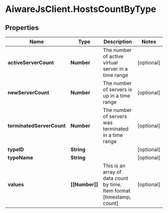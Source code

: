 # AiwareJsClient.HostsCountByType

## Properties

Name | Type | Description | Notes
------------ | ------------- | ------------- | -------------
**activeServerCount** | **Number** | The number of active virtual server in a time range | [optional] 
**newServerCount** | **Number** | The number of servers is up in a time range | [optional] 
**terminatedServerCount** | **Number** | The number of servers was terminated in a time range | [optional] 
**typeID** | **String** |  | [optional] 
**typeName** | **String** |  | [optional] 
**values** | **[[Number]]** | This is an array of data count by time. Item format [timestamp, count] | [optional] 


